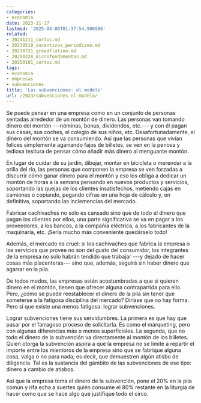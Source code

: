 ```yaml
---
categories:
- economía
date: 2023-11-17
lastmod: '2025-04-06T01:37:54.906986'
related:
- 20241211_cortos.md
- 20230519_incentivos_periodismo.md
- 20230721_greedflation.md
- 20250328_microfundamentos.md
- 20250101_cortos.md
tags:
- economía
- empresas
- subvenciones
title: 'Las subvenciones: el modelo'
url: /2023/subvenciones-el-modelo/
---
```


Se puede pensar en una empresa como en un conjunto de personas sentadas alrededor de un montón de dinero. Las personas van tomando dinero del montón ---nóminas, bonus, dividendos, etc.--- y con él pagan sus casas, sus coches, el colegio de sus niños, etc. Desafortunadamente, el dinero del montón se va consumiendo. Así que las personas que vivían felices simplemente agarrando fajos de billetes, se ven en la penosa y tediosa tesitura de pensar cómo añadir más dinero al menguante montón.

En lugar de cuidar de su jardín, dibujar, montar en bicicleta o merendar a la orilla del río, las personas que componen la empresa se ven forzadas a discurrir cómo ganar dinero para el montón y eso los obliga a dedicar un montón de horas a la semana pensando en nuevos productos y servicios, soportando las quejas de los clientes insatisfechos, metiendo cajas en camiones o copiando, pegando cifras en una hoja de cálculo y, en definitiva, soportando las inclemencias del mercado.

Fabricar cachivaches no solo es cansado sino que de todo el dinero que pagan los clientes por ellos, una parte significativa se va en pagar a los proveedores, a los bancos, a la compañía eléctrica, a los fabricantes de la maquinaria, etc. ¡Sería mucho más conveniente quedárselo todo!

Además, el mercado es cruel: si los cachivaches que fabrica la empresa o los servicios que provee no son del gusto del consumidor, los integrantes de la empresa no solo habrán tendido que trabajar ---y dejado de hacer cosas más placenteras--- sino que, además, seguirá sin haber dinero que agarrar en la pila.

De todos modos, las empresas están acostumbradas a que si quieren dinero en el montón, tienen que ofrecer alguna contrapartida para ello. Pero, ¿cómo se puede reestablecer el dinero de la pila sin tener que someterse a la fatigosa disciplina del mercado? Diríase que no hay forma. Pero sí que existe una menos fatigosa: lograr subvenciones.

Lograr subvenciones tiene sus servidumbres. La primera es que hay que pasar por el farragoso proceso de solicitarla. Es como el márqueting, pero con algunas diferencias más o menos superficiales. La segunda, que no todo el dinero de la subvención va directamente al montón de los billetes. Quien otorga la subvención aspira a que la empresa no se limite a repartir el importe entre los miembros de la empresa sino que se fabrique alguna cosa, valga o no para nada; es decir, que demuestren algún atisbo de diligencia. Tal es la sustancia del gámbito de las subvenciones de ese tipo: dinero a cambio de atisbos.

Así que la empresa toma el dinero de la subvención, pone el 20% en la pila común y rifa echa a suertes quién consume el 80% restante en la liturgia de hacer como que se hace algo que justifique todo el circo.